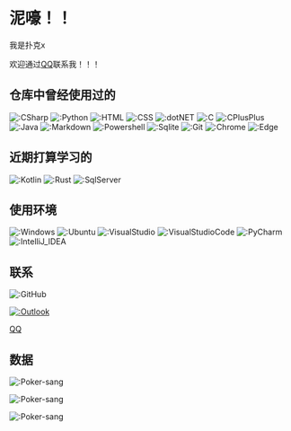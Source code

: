 # 泥嚎！！

我是扑克x

欢迎通过[QQ](http://wpa.qq.com/msgrd?v=3&uin=2639914082&site=qq&menu=yes)联系我！！！

## 仓库中曾经使用过的

![:CSharp](https://img.shields.io/badge/C%23-239120?style=for-the-badge&logo=c-sharp&logoColor=white)
![:Python](https://img.shields.io/badge/Python-3776AB?style=for-the-badge&logo=python&logoColor=white)
![:HTML](https://img.shields.io/badge/HTML5-E34F26?style=for-the-badge&logo=html5&logoColor=white)
![:CSS](https://img.shields.io/badge/CSS3-1572B6?style=for-the-badge&logo=css3&logoColor=white)
![:dotNET](	https://img.shields.io/badge/.NET-5C2D91?style=for-the-badge&logo=.net&logoColor=white)
![:C](https://img.shields.io/badge/C-00599C?style=for-the-badge&logo=c&logoColor=white)
![:CPlusPlus](https://img.shields.io/badge/C%2B%2B-00599C?style=for-the-badge&logo=c%2B%2B&logoColor=white)
![:Java](https://img.shields.io/badge/Java-ED8B00?style=for-the-badge&logo=java&logoColor=white)
![:Markdown](https://img.shields.io/badge/Markdown-000000?style=for-the-badge&logo=markdown&logoColor=white)
![:Powershell](https://img.shields.io/badge/Powershell-2CA5E0?style=for-the-badge&logo=powershell&logoColor=white)
![:Sqlite](https://img.shields.io/badge/SQLite-07405E?style=for-the-badge&logo=sqlite&logoColor=white)
![:Git](https://img.shields.io/badge/GIT-E44C30?style=for-the-badge&logo=git&logoColor=white)
![:Chrome](https://img.shields.io/badge/Google_chrome-4285F4?style=for-the-badge&logo=Google-chrome&logoColor=white)
![:Edge](https://img.shields.io/badge/Microsoft_Edge-0078D7?style=for-the-badge&logo=Microsoft-edge&logoColor=white)
	
## 近期打算学习的

![:Kotlin](https://img.shields.io/badge/Kotlin-0095D5?&style=for-the-badge&logo=kotlin&logoColor=white)
![:Rust](https://img.shields.io/badge/Rust-000000?style=for-the-badge&logo=rust&logoColor=white)
![:SqlServer](https://img.shields.io/badge/Microsoft%20SQL%20Server-CC2927?style=for-the-badge&logo=microsoft%20sql%20server&logoColor=white)

## 使用环境

![:Windows](https://img.shields.io/badge/Windows-0078D6?style=for-the-badge&logo=windows&logoColor=white)
![:Ubuntu](https://img.shields.io/badge/Ubuntu-E95420?style=for-the-badge&logo=ubuntu&logoColor=white)
![:VisualStudio](https://img.shields.io/badge/Visual_Studio-5C2D91?style=for-the-badge&logo=visual%20studio&logoColor=white)
![:VisualStudioCode](https://img.shields.io/badge/Visual_Studio_Code-0078D4?style=for-the-badge&logo=visual%20studio%20code&logoColor=white)
![:PyCharm](https://img.shields.io/badge/PyCharm-000000.svg?&style=for-the-badge&logo=PyCharm&logoColor=white)
![:IntelliJ_IDEA](https://img.shields.io/badge/IntelliJ_IDEA-000000.svg?style=for-the-badge&logo=intellij-idea&logoColor=white)

## 联系

![:GitHub](https://img.shields.io/badge/GitHub-100000?style=for-the-badge&logo=github&logoColor=white)

[![:Outlook](https://img.shields.io/badge/Microsoft_Outlook-0078D4?style=for-the-badge&logo=microsoft-outlook&logoColor=white)](mailto:poker_sang@outlook.com)

[QQ](http://wpa.qq.com/msgrd?v=3&uin=2639914082&site=qq&menu=yes)

## 数据

![:Poker-sang](https://github-readme-stats.vercel.app/api?username=Poker-sang&include_all_commits=true&show_icons=true&hide_title=true&hide_border=true)

![:Poker-sang](https://github-readme-stats.vercel.app/api/top-langs/?username=Poker-sang&layout=compact&langs_count=10&hide_title=true&hide_border=true)

![:Poker-sang](https://count.getloli.com/get/@:Poker-sang?theme=rule34)

